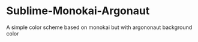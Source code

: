Sublime-Monokai-Argonaut
========================

A simple color scheme based on monokai but with argononaut background color
